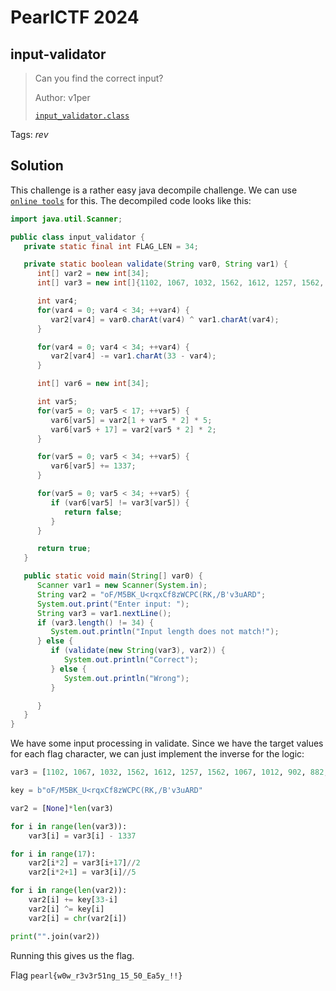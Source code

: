 # PearlCTF 2024

## input-validator

> Can you find the correct input?
>
>  Author: v1per
>
> [`input_validator.class`](input_validator.class)

Tags: _rev_

## Solution
This challenge is a rather easy java decompile challenge. We can use [`online tools`](http://www.javadecompilers.com/) for this. The decompiled code looks like this:

```java
import java.util.Scanner;

public class input_validator {
   private static final int FLAG_LEN = 34;

   private static boolean validate(String var0, String var1) {
      int[] var2 = new int[34];
      int[] var3 = new int[]{1102, 1067, 1032, 1562, 1612, 1257, 1562, 1067, 1012, 902, 882, 1397, 1472, 1312, 1442, 1582, 1067, 1263, 1363, 1413, 1379, 1311, 1187, 1285, 1217, 1313, 1297, 1431, 1137, 1273, 1161, 1339, 1267, 1427};

      int var4;
      for(var4 = 0; var4 < 34; ++var4) {
         var2[var4] = var0.charAt(var4) ^ var1.charAt(var4);
      }

      for(var4 = 0; var4 < 34; ++var4) {
         var2[var4] -= var1.charAt(33 - var4);
      }

      int[] var6 = new int[34];

      int var5;
      for(var5 = 0; var5 < 17; ++var5) {
         var6[var5] = var2[1 + var5 * 2] * 5;
         var6[var5 + 17] = var2[var5 * 2] * 2;
      }

      for(var5 = 0; var5 < 34; ++var5) {
         var6[var5] += 1337;
      }

      for(var5 = 0; var5 < 34; ++var5) {
         if (var6[var5] != var3[var5]) {
            return false;
         }
      }

      return true;
   }

   public static void main(String[] var0) {
      Scanner var1 = new Scanner(System.in);
      String var2 = "oF/M5BK_U<rqxCf8zWCPC(RK,/B'v3uARD";
      System.out.print("Enter input: ");
      String var3 = var1.nextLine();
      if (var3.length() != 34) {
         System.out.println("Input length does not match!");
      } else {
         if (validate(new String(var3), var2)) {
            System.out.println("Correct");
         } else {
            System.out.println("Wrong");
         }

      }
   }
}
```

We have some input processing in validate. Since we have the target values for each flag character, we can just implement the inverse for the logic:

```python
var3 = [1102, 1067, 1032, 1562, 1612, 1257, 1562, 1067, 1012, 902, 882, 1397, 1472, 1312, 1442, 1582, 1067, 1263, 1363, 1413, 1379, 1311, 1187, 1285, 1217, 1313, 1297, 1431, 1137, 1273, 1161, 1339, 1267, 1427]

key = b"oF/M5BK_U<rqxCf8zWCPC(RK,/B'v3uARD"

var2 = [None]*len(var3)

for i in range(len(var3)):
    var3[i] = var3[i] - 1337

for i in range(17):
    var2[i*2] = var3[i+17]//2
    var2[i*2+1] = var3[i]//5

for i in range(len(var2)):
    var2[i] += key[33-i]
    var2[i] ^= key[i]
    var2[i] = chr(var2[i])

print("".join(var2))
```

Running this gives us the flag.

Flag `pearl{w0w_r3v3r51ng_15_50_Ea5y_!!}`